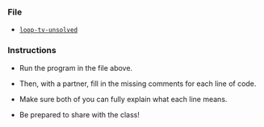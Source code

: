 ### File

* [`loop-tv-unsolved`](Unsolved/loop-tv-unsolved.js)

### Instructions

* Run the program in the file above.

* Then, with a partner, fill in the missing comments for each line of code.

* Make sure both of you can fully explain what each line means.

* Be prepared to share with the class!
